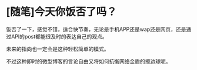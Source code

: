 # [随笔]今天你饭否了吗？

饭否了一下，感觉不错，适合快节奏，无论是手机APP还是wap还是网页，还是通过API的post都能很及时的表达自己的观点。

未来的指向也一定会是这种轻松简单的模式。

不过这种即时的微型博客的言论自由又将如何抗衡网络金盾的擦边球呢。

